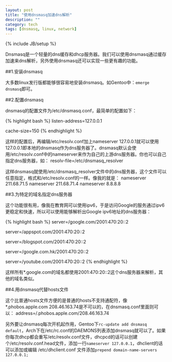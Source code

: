 ```yaml
---
layout: post
title: "使用dnsmasq加速dns解析"
description: ""
category: tech
tags: [dnsmasq, linux, network]
---
```

{% include JB/setup %}

Dnsmasq是一个轻量的dns缓存和dhcp服务器。我们可以使用dnsmasq通过缓存加速来dns解析，另外使用dnsmasq还可以实现一些更有趣的功能。

##1.安装dnsmasq

大多数linux发行版都能够很容易地安装dnsmasq。如Gentoo中：`emerge dnsmasq`即可。

##2.配置dnsmasq

dnsmasq的配置文件为/etc/dnsmasq.conf，最简单的配置如下：

{% highlight bash %}
listen-address=127.0.0.1

cache-size=150
{% endhighlight %}

这样的配置后，再编辑/etc/resolv.conf加上nameserver 127.0.0.1就可以使用127.0.0.1即本地的dnsmasq作为dns服务器了。dnsmasq默认会使用/etc/resolv.conf中的nameserver来作为自己的上游dns服务器。你也可以自己指定dns服务器，如： resolv-file=/etc/dnsmasq_resolver

这样dnsmasq就使用/etc/dnsmasq_resolver文件中的dns服务器，这个文件可以任意指定，格式和/etc/resolv.conf的一样。像我的就是： nameserver 211.68.71.5 nameserver 211.68.71.4 nameserver 8.8.8.8

##3.为特定的域名指定dns服务器

这个功能很有用，像我在教育网可以使用ipv6，于是访问Google的服务通过ipv6更稳定和快速，所以可以使用能够解析出Google ipv6地址的dns服务器： 

{% highlight bash %}
server=/google.com/2001:470:20::2 

server=/appspot.com/2001:470:20::2 

server=/blogspot.com/2001:470:20::2 

server=/google.com.hk/2001:470:20::2 

server=/youtube.com/2001:470:20::2
{% endhighlight %}

这样所有\*.google.com的域名都使用2001:470:20::2这个dns服务器来解析，其他的域名类似。

##4.用dnsmasq代替hosts文件

这个比普通hosts文件方便的是普通的hosts不支持通配符，像\*.phobos.apple.com 208.46.163.74是不可以的，在dnsmasq.conf里面则可以： address=/.phobos.apple.com/208.46.163.74

另外要让dnsmasq每次开机起作用，Gentoo下`rc-update add dnsmasq default`，Arch下在/etc/rc.conf的DAEMONS列表添加dnsmasq就可以了。如果你每次dhcp都会重写/etc/resolv.conf文件，dhcpcd的话可以创建个/etc/resolv.conf.head文件，添加一行`nameserver 127.0.0.1`，dhclient的话可以添加或编辑 /etc/dhclient.conf 文件添加`prepend domain-name-servers 127.0.0.1;`
